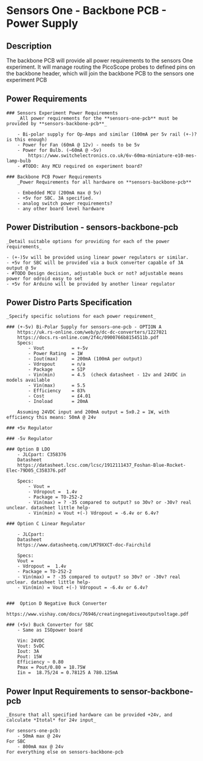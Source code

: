 # Sensors One - Backbone PCB - Power Supply 

## Description
The backbone PCB will provide all power requirements to the sensors One experiment. It will manage routing the PicoScope probes to defined pins on the backbone header, which will join the backbone PCB to the sensors one experiment PCB

## Power Requirements

	### Sensors Experiment Power Requirements
		_All power requirements for the **sensors-one-pcb** must be provided by **sensors-backbone-pcb**_

		- Bi-polar supply for Op-Amps and similar (100mA per 5v rail (+-)? is this enough)
		- Power for Fan (60mA @ 12v) - needs to be 5v
		- Power for Bulb. (~60mA @ ~5v)
			https://www.switchelectronics.co.uk/6v-60ma-miniature-e10-mes-lamp-bulb
		- #TODO: Any MCU required on experiment board?

	### Backbone PCB Power Requirements
		_Power Requirements for all hardware on **sensors-backbone-pcb**

		- Embedded MCU (200mA max @ 5v)
		- +5v for SBC. 3A specified.
		- analog switch power requirements?
		- any other board level hardware


## Power Distribution - sensors-backbone-pcb
	_Detail suitable options for providing for each of the power requirements_

	- (+-)5v will be provided using linear power regulators or similar.
	- +5v for SBC will be provided via a buck converter capable of 3A output @ 5v 
	- #TODO Design decision, adjustable buck or not? adjustable means power for odroid easy to set
	- +5v for Arduino will be provided by another linear regulator
	

## Power Distro Parts Specification
	_Specify specific solutions for each power requirement_

	### (+-5v) Bi-Polar Supply for sensors-one-pcb - OPTION A
		https://uk.rs-online.com/web/p/dc-dc-converters/1227021
		https://docs.rs-online.com/2f4c/0900766b8154511b.pdf
		Specs:
			- Vout 			= +-5v 
			- Power Rating 	= 1W
			- Iout(max) 	= 200mA (100mA per output)
			- Vdropout		= n/a
			- Package 		= SIP
			- Vin(min)	 	= 4.5  (check datasheet - 12v and 24VDC in models available
			- Vin(max) 		= 5.5 
			- Efficiency 	= 83%
			- Cost			= £4.01
			- Inoload		= 20mA

		Assuming 24VDC input and 200mA output = 5x0.2 = 1W, with efficiency this means: 50mA @ 24v

	### +5v Regulator

	### -5v Regulator

	### Option B LDO
		- JLCpart: C358376
		Datasheet
		https://datasheet.lcsc.com/lcsc/1912111437_Foshan-Blue-Rocket-Elec-79D05_C358376.pdf

		Specs:
			- Vout = 
			- Vdropout =  1.4v
			- Package = TO-252-2
			- Vin(max) = ? -35 compared to output? so 30v? or -30v? real unclear. datasheet little help-
			- Vin(min) = Vout +(-) Vdropout = -6.4v or 6.4v?

	### Option C Linear Regulator

		- JLCpart: 
		Datasheet
		https://www.datasheetq.com/LM79XXCT-doc-Fairchild

		Specs:
		Vout =
		- Vdropout =  1.4v
		- Package = TO-252-2
		- Vin(max) = ? -35 compared to output? so 30v? or -30v? real unclear. datasheet little help-
		- Vin(min) = Vout +(-) Vdropout = -6.4v or 6.4v?	


	###  Option D Negative Buck Converter
		https://www.vishay.com/docs/76946/creatingnegativeoutputvoltage.pdf

	### (+5v) Buck Converter for SBC
		- Same as ISOpower board

		Vin: 24VDC
		Vout: 5vDC
		Iout: 3A
		Pout: 15W
		Efficiency ~ 0.80
		Pmax = Pout/0.80 = 18.75W
		Iin =  18.75/24 = 0.78125 A 780.125mA

	
## Power Input Requirements to sensor-backbone-pcb
	_Ensure that all specified hardware can be provided +24v, and calculate *Itotal* for 24v input_

	For sensors-one-pcb:
		- 50mA max @ 24v
	For SBC
		- 800mA max @ 24v
	For everything else on sensors-backbone-pcb

